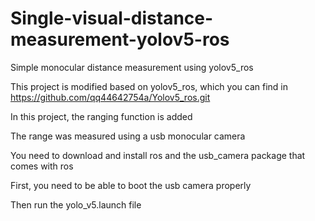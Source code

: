 # Single-visual-distance-measurement-yolov5-ros
Simple monocular distance measurement using yolov5_ros

This project is modified based on yolov5_ros, which you can find in https://github.com/qq44642754a/Yolov5_ros.git

In this project, the ranging function is added

The range was measured using a usb monocular camera

You need to download and install ros and the usb_camera package that comes with ros

First, you need to be able to boot the usb camera properly

Then run the yolo_v5.launch file

